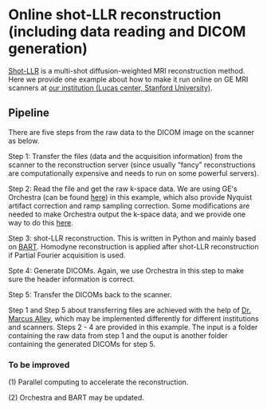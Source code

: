 # Online shot-LLR reconstruction (including data reading and DICOM generation)

[Shot-LLR](https://onlinelibrary.wiley.com/doi/full/10.1002/mrm.27488) is a multi-shot diffusion-weighted MRI reconstruction method. Here we provide one example about how to make it run online on GE MRI scanners at [our institution (Lucas center, Stanford University)](https://med.stanford.edu/rsl/about/lucas.html).

## Pipeline
There are five steps from the raw data to the DICOM image on the scanner as below.

Step 1: Transfer the files (data and the acquisition information) from the scanner to the reconstruction server (since usually “fancy” reconstructions are computationally expensive and needs to run on some powerful servers). 

Step 2: Read the file and get the raw k-space data. We are using GE's Orchestra (can be found [here](https://collaborate.mr.gehealthcare.com/welcome
)) in this example, which also provide Nyquist artifact correction and ramp sampling correction. Some modifications are needed to make Orchestra output the k-space data, and we provide one way to do this [here]().

Step 3: shot-LLR reconstruction. This is written in Python and mainly based on [BART](https://mrirecon.github.io/bart/). Homodyne reconstruction is applied after shot-LLR reconstruction if Partial Fourier acquisition is used.

Spte 4: Generate DICOMs. Again, we use Orchestra in this step to make sure the header information is correct.

Step 5: Transfer the DICOMs back to the scanner.


Step 1 and Step 5 about transferring files are achieved with the help of [Dr. Marcus Alley](https://med.stanford.edu/profiles/marcus-alley), which may be implemented differently for different institutions and scanners. Steps 2 - 4 are provided in this example. The input is a folder containing the raw data from step 1 and the ouput is another folder containing the generated DICOMs for step 5.

### To be improved
(1) Parallel computing to accelerate the reconstruction.

(2) Orchestra and BART may be updated.
